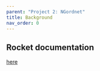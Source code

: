 ```yaml
---
parent: "Project 2: NGordnet"
title: Background
nav_order: 0
---
```


## Rocket documentation

[here](https://rocket.rs/)


